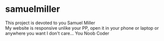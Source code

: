# samuelmiller
This project is devoted to you Samuel Miller <br>
My website is responsive unlike your PP, open it in your phone or laptop or anywhere you want I don't care... You Noob Coder


